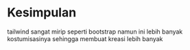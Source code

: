 # Kesimpulan

tailwind sangat mirip seperti bootstrap namun ini lebih banyak kostumisasinya sehingga membuat kreasi lebih banyak
